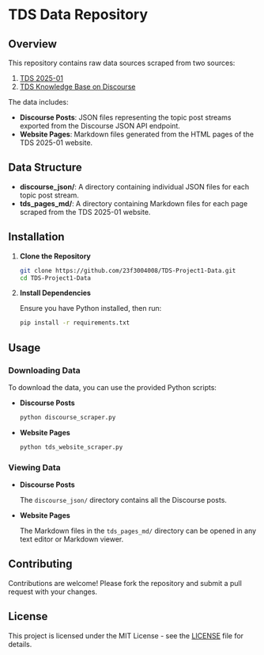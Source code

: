 # TDS Data Repository



## Overview

This repository contains raw data sources scraped from two sources:
1. [TDS 2025-01](https://tds.s-anand.net/#/2025-01/)
2. [TDS Knowledge Base on Discourse](https://discourse.onlinedegree.iitm.ac.in/c/courses/tds-kb/34)

The data includes:
- **Discourse Posts**: JSON files representing the topic post streams exported from the Discourse JSON API endpoint.
- **Website Pages**: Markdown files generated from the HTML pages of the TDS 2025-01 website.

## Data Structure

- **discourse_json/**: A directory containing individual JSON files for each topic post stream.
- **tds_pages_md/**: A directory containing Markdown files for each page scraped from the TDS 2025-01 website.

## Installation

1. **Clone the Repository**

   ```bash
   git clone https://github.com/23f3004008/TDS-Project1-Data.git
   cd TDS-Project1-Data
   ```

2. **Install Dependencies**

   Ensure you have Python installed, then run:

   ```bash
   pip install -r requirements.txt
   ```

## Usage

### Downloading Data

To download the data, you can use the provided Python scripts:

- **Discourse Posts**

  ```bash
  python discourse_scraper.py
  ```

- **Website Pages**

  ```bash
  python tds_website_scraper.py
  ```

### Viewing Data

- **Discourse Posts**

  The `discourse_json/` directory contains all the Discourse posts. 

- **Website Pages**

  The Markdown files in the `tds_pages_md/` directory can be opened in any text editor or Markdown viewer.

## Contributing

Contributions are welcome! Please fork the repository and submit a pull request with your changes.

## License

This project is licensed under the MIT License - see the [LICENSE](LICENSE) file for details.
